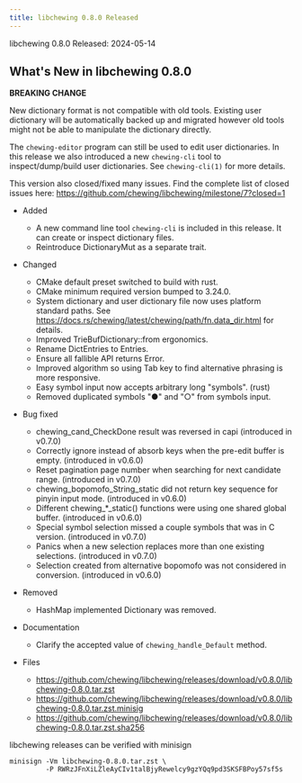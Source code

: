```yaml
---
title: libchewing 0.8.0 Released
---
```

libchewing 0.8.0 Released: 2024-05-14

What's New in libchewing 0.8.0
---------------------------------------------------------

**BREAKING CHANGE**

New dictionary format is not compatible with old tools. Existing user dictionary
will be automatically backed up and migrated however old tools might not be able
to manipulate the dictionary directly.

The `chewing-editor` program can still be used to edit user dictionaries. In
this release we also introduced a new `chewing-cli` tool to inspect/dump/build
user dictionaries. See `chewing-cli(1)` for more details.

This version also closed/fixed many issues. Find the complete list of closed
issues here: https://github.com/chewing/libchewing/milestone/7?closed=1

* Added
  - A new command line tool `chewing-cli` is included in this release. It can
    create or inspect dictionary files.
  - Reintroduce DictionaryMut as a separate trait.

* Changed
  - CMake default preset switched to build with rust.
  - CMake minimum required version bumped to 3.24.0.
  - System dictionary and user dictionary file now uses platform standard paths.
    See https://docs.rs/chewing/latest/chewing/path/fn.data_dir.html for
    details.
  - Improved TrieBufDictionary::from ergonomics.
  - Rename DictEntries to Entries.
  - Ensure all fallible API returns Error.
  - Improved algorithm so using Tab key to find alternative phrasing is more
    responsive.
  - Easy symbol input now accepts arbitrary long "symbols". (rust)
  - Removed duplicated symbols "●" and "○" from symbols input.

* Bug fixed
  - chewing_cand_CheckDone result was reversed in capi (introduced in v0.7.0)
  - Correctly ignore instead of absorb keys when the pre-edit buffer is empty.
    (introduced in v0.6.0)
  - Reset pagination page number when searching for next candidate range.
    (introduced in v0.7.0)
  - chewing_bopomofo_String_static did not return key sequence for pinyin input
    mode. (introduced in v0.6.0)
  - Different chewing_*_static() functions were using one shared global buffer.
    (introduced in v0.6.0)
  - Special symbol selection missed a couple symbols that was in C version.
    (introduced in v0.7.0)
  - Panics when a new selection replaces more than one existing selections.
    (introduced in v0.7.0)
  - Selection created from alternative bopomofo was not considered in
    conversion. (introduced in v0.6.0)

* Removed
  - HashMap implemented Dictionary was removed.

* Documentation
  - Clarify the accepted value of `chewing_handle_Default` method.

* Files

  - <https://github.com/chewing/libchewing/releases/download/v0.8.0/libchewing-0.8.0.tar.zst>
  - <https://github.com/chewing/libchewing/releases/download/v0.8.0/libchewing-0.8.0.tar.zst.minisig>
  - <https://github.com/chewing/libchewing/releases/download/v0.8.0/libchewing-0.8.0.tar.zst.sha256>

libchewing releases can be verified with minisign

    minisign -Vm libchewing-0.8.0.tar.zst \
             -P RWRzJFnXiLZleAyCIv1talBjyRewelcy9gzYQq9pd3SKSFBPoy57sf5s
